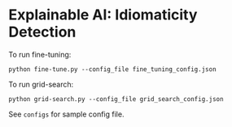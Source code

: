 # Explainable AI: Idiomaticity Detection

To run fine-tuning:
```commandline
python fine-tune.py --config_file fine_tuning_config.json
```

To run grid-search:
```commandline
python grid-search.py --config_file grid_search_config.json
```

See `configs` for sample config file.